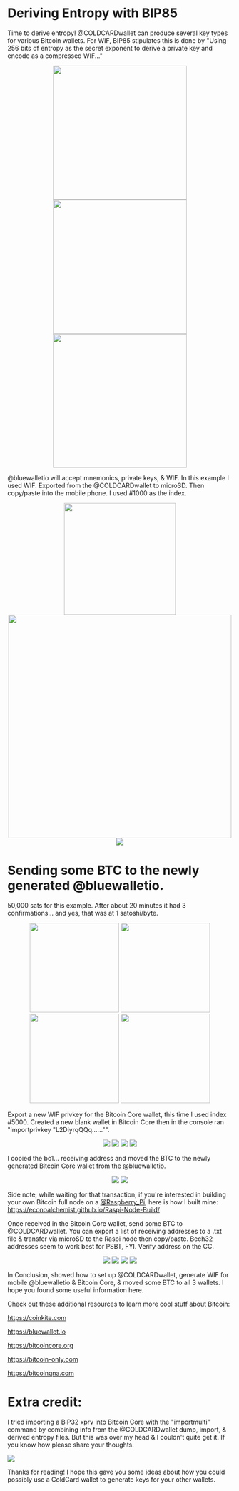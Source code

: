 # Deriving Entropy with BIP85

Time to derive entropy! @COLDCARDwallet can produce several key types for various Bitcoin wallets. For WIF, BIP85 stipulates this is done by "Using 256 bits of entropy as the secret exponent to derive a private key and encode as a compressed WIF..."

<p align=center>
  <img width="300" src="assets/23.jpg">
  <img width="300" src="assets/24.jpg">
  <img width="300" src="assets/25.jpg">
</p> 

@bluewalletio will accept mnemonics, private keys, & WIF. In this example I used WIF. Exported from the @COLDCARDwallet to microSD. Then copy/paste into the mobile phone. I used #1000 as the index.

<p align=center>
  <img width="250" src="assets/26.jpg">
  <img width="500" src="assets/27.png">
  <img src="assets/28.jpg">
</p> 

# Sending some BTC to the newly generated @bluewalletio.

50,000 sats for this example. After about 20 minutes it had 3 confirmations... and yes, that was at 1 satoshi/byte.

<p align=center>
  <img width="200" src="assets/29.jpg">
  <img width="200" src="assets/30.jpg">
  <img width="200" src="assets/31.jpg">
  <img width="200" src="assets/32.jpg">
</p> 

Export a new WIF privkey for the Bitcoin Core wallet, this time I used index #5000. Created a new blank wallet in Bitcoin Core then in the console ran "importprivkey "L2DiyrqQQq......"".

<p align=center>
  <img src="assets/33.jpg">
  <img src="assets/34.png">
  <img src="assets/35.jpg">
  <img src="assets/36.jpg">
</p>

I copied the bc1... receiving address and moved the BTC to the newly generated Bitcoin Core wallet from the @bluewalletio.

<p align=center>
  <img src="assets/37.jpg">
  <img src="assets/38.png">
</p>  

Side note, while waiting for that transaction, if you're interested in building your own Bitcoin full node on a [@Raspberry_Pi](https://twitter.com/Raspberry_Pi), here is how I built mine: https://econoalchemist.github.io/Raspi-Node-Build/

Once received in the Bitcoin Core wallet, send some BTC to @COLDCARDwallet. You can export a list of receiving addresses to a .txt file & transfer via microSD to the Raspi node then copy/paste. Bech32 addresses seem to work best for PSBT, FYI. Verify address on the CC.

<p align=center>
  <img src="assets/39.jpg">
  <img src="assets/40.png">
  <img src="assets/41.jpg">
  <img src="assets/42.jpg">
</p>

In Conclusion, showed how to set up @COLDCARDwallet, generate WIF for mobile @bluewalletio & Bitcoin Core, & moved some BTC to all 3 wallets. I hope you found some useful information here.

Check out these additional resources to learn more cool stuff about Bitcoin: 

https://coinkite.com

https://bluewallet.io

https://bitcoincore.org

https://bitcoin-only.com

https://bitcoinqna.com

# Extra credit: 
I tried importing a BIP32 xprv into Bitcoin Core with the "importmulti" command by combining info from the @COLDCARDwallet dump, import, & derived entropy files. But this was over my head & I couldn't quite get it. If you know how please share your thoughts.

![](assets/43.png)

Thanks for reading! I hope this gave you some ideas about how you could possibly use a ColdCard wallet to generate keys for your other wallets.
